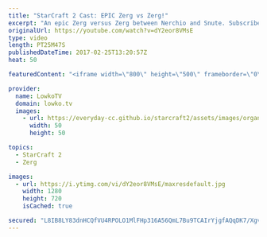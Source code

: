```yaml
---
title: "StarCraft 2 Cast: EPIC Zerg vs Zerg!"
excerpt: "An epic Zerg versus Zerg between Nerchio and Snute. Subscribe for more videos: http://lowko.tv/youtube More StarCraft 2 Casts: https://goo.gl/LsmBuQ  In this video I cast a long match of Zerg versus Zerg. Usually the match-up can be over within minutes. However, on Abyssal Reef you can reasonably easily"
originalUrl: https://youtube.com/watch?v=dY2eor8VMsE
type: video
length: PT25M47S
publishedDateTime: 2017-02-25T13:20:57Z
heat: 50

featuredContent: "<iframe width=\"800\" height=\"500\" frameborder=\"0\" src=\"https://www.youtube.com/embed/dY2eor8VMsE\" allow=\"accelerometer; autoplay; encrypted-media; gyroscope; picture-in-picture\" allowfullscreen></iframe>"

provider:
  name: LowkoTV
  domain: lowko.tv
  images:
    - url: https://everyday-cc.github.io/starcraft2/assets/images/organizations/lowko.tv-50x50.jpg
      width: 50
      height: 50

topics:
  - StarCraft 2
  - Zerg

images:
  - url: https://i.ytimg.com/vi/dY2eor8VMsE/maxresdefault.jpg
    width: 1280
    height: 720
    isCached: true

secured: "L8IB8LY83dnHCQfVU4RPOLO1MlFHp316A56QmL7Bu9TCAIrYjgfAQqDK7/XgvtCgtEFepq0wn8F5KtWz8JiocB5pfySq2rmrrZu/sn9V3lLcfzIx9dJSzoOok9d1troRWuQSKLV546kV53Cy+a6eHSjO7tIgtYTdPHXEAQ+AnaPNY7uYhkFGfD3w88wfn9eJTfS9rLM7z3JpEBBzwM2xW9+d4reFaayjh6M8UqQVB2nKQ5soqclO2a/Ljxx/OE3cLUh9K2j18d/aN05zcotFLCM2hiArOCQ7W7HhNL5fZ+FDL8aDUptzyoOi7YOQBeIMAynoYJRWIwFaTRhz8M9iFEoDEx1Iy/4hanHM6Rc1RJEVY9TbnjaAzsdmMjK4mdv3KzPqtGiShQkI8Byx0dS54mQhkDbAQl9CkNhw7bKK9c0=;pGkJ4wWU3tKvaFDbrI0frw=="
---
```


